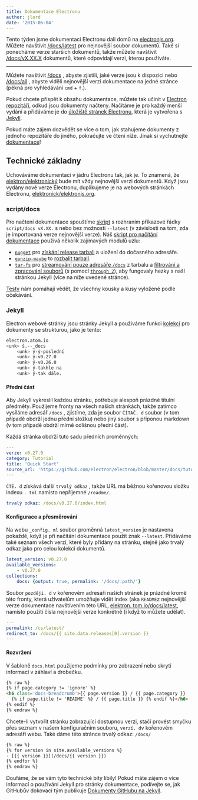 ```yaml
---
title: Dokumentace Electronu
author: jlord
date: '2015-06-04'
---
```


Tento týden jsme dokumentaci Electronu dali domů na [electronjs.org](https://electronjs.org). Můžete navštívit [/docs/latest](https://electronjs.org/docs/latest) pro nejnovější soubor dokumentů. Také si ponecháme verze starších dokumentů, takže můžete navštívit [/docs/vX.XX.X](https://electronjs.org/docs/v0.26.0) dokumentů, které odpovídají verzi, kterou používáte.

---

Můžete navštívit [/docs](https://electronjs.org/docs) , abyste zjistili, jaké verze jsou k dispozici nebo [/docs/all](https://electronjs.org/docs/all) , abyste viděli nejnovější verzi dokumentace na jedné stránce (pěkná pro vyhledávání `cmd` + `f`.).

Pokud chcete přispět k obsahu dokumentace, můžete tak učinit v [Electron repozitáři](https://github.com/electron/electron/tree/master/docs), odkud jsou dokumenty načteny. Načítáme je pro každý menší vydání a přidáváme je do [úložiště stránek Electronu](http://github.com/electron/electronjs.org), která je vytvořena s [Jekyll](http://jekyllrb.com).

Pokud máte zájem dozvědět se více o tom, jak stahujeme dokumenty z jednoho repozitáře do jiného, pokračujte ve čtení níže. Jinak si vychutnejte [dokumentace](https://electronjs.org/latest)!

## Technické základny

Uchováváme dokumentaci v jádru Electronu tak, jak je. To znamená, že [elektron/elektronický](http://github.com/electron/electron) bude mít vždy nejnovější verzi dokumentů. Když jsou vydány nové verze Electronu, duplikujeme je na webových stránkách Electronu, [elektronick/elektronjs.org](http://github.com/electron/electronjs.org).

### script/docs

Pro načtení dokumentace spouštíme [skript](https://github.com/electron/electronjs.org/blob/0205b5ab26c96a95121bc564c5824f92108677e0/script/docs) s rozhraním příkazové řádky `script/docs vX.XX.` s nebo bez možnosti `--latest` (v závislosti na tom, zda je importovaná verze nejnovější verze). Náš [skript pro načítání dokumentace](https://github.com/electron/electronjs.org/blob/0205b5ab26c96a95121bc564c5824f92108677e0/lib/fetch-docs.js) používá několik zajímavých modulů uzlu:

- [`nugget`](http://npmjs.com/nugget) pro [získání release tarball](https://github.com/electron/electronjs.org/blob/0205b5ab26c96a95121bc564c5824f92108677e0/lib/fetch-docs.js#L40-L43) a uložení do dočasného adresáře.
- [`gunzip-maybe`](http://npmsjs.com/gunzip-maybe) to [rozbalit tarball](https://github.com/electron/electronjs.org/blob/0205b5ab26c96a95121bc564c5824f92108677e0/lib/fetch-docs.js#L95).
- [`tar-fs`](http://npmjs.com/tar-fs) pro [streamování pouze adresáře `/docs`](https://github.com/electron/electronjs.org/blob/0205b5ab26c96a95121bc564c5824f92108677e0/lib/fetch-docs.js#L63-L65) z tarbalu a [filtrování a zpracování souborů](https://github.com/electron/electronjs.org/blob/0205b5ab26c96a95121bc564c5824f92108677e0/lib/fetch-docs.js#L68-L78) (s pomocí [`through 2`](http://npmjs.com/through2)), aby fungovaly hezky s naší stránkou Jekyll (více na níže uvedené stránce).

[Testy](https://github.com/electron/electronjs.org/tree/gh-pages/spec) nám pomáhají vědět, že všechny kousky a kusy vyložené podle očekávání.

### Jekyll

Electron webové stránky jsou stránky Jekyll a používáme funkci [kolekcí](http://jekyllrb.com/docs/collections/) pro dokumenty se strukturou, jako je tento:

```bash
electron.atom.io
<unk> š.--_docs
    <unk> ý-ý-poslední
    <unk> ý-v0.27.0
    <unk> ý-v0.26.0
    <unk> ý-takhle na
    <unk> ý-tak dále.
```

#### Přední část

Aby Jekyll vykreslil každou stránku, potřebuje alespoň prázdné titulní předměty. Použijeme fronty na všech našich stránkách, takže zatímco vysíláme adresář `/docs` , zjistíme, zda je soubor `ČÍTAČ. d` soubor (v tom případě obdrží jednu přední složku) nebo jiný soubor s příponou markdown (v tom případě obdrží mírně odlišnou přední část).

Každá stránka obdrží tuto sadu předních proměnných:

```yaml
---
verze: v0.27.0
category: Tutorial
title: 'Quick Start'
source_url: 'https://github.com/electron/electron/blob/master/docs/tutorial/quick-start.md'
---
```

`ČTĚ. d` získává další `trvalý odkaz` , takže URL má běžnou kořenovou složku indexu `. tml` namísto nepříjemné `/readme/`.

```yaml
trvalý odkaz: /docs/v0.27.0/index.html
```

#### Konfigurace a přesměrování

Na webu `_config. ml` soubor proměnná `latest_version` je nastavena pokaždé, když je při načítání dokumentace použit znak `--latest`. Přidáváme také seznam všech verzí, které byly přidány na stránku, stejně jako trvalý odkaz jako pro celou kolekci dokumentů.

```yaml
latest_version: v0.27.0
available_versions:
    - v0.27.0
collections:
    docs: {output: true, permalink: '/docs/:path/'}
```

Soubor `později. d` v kořenovém adresáři našich stránek je prázdné kromě této fronty, která uživatelům umožňuje vidět index (aka `README`z nejnovější verze dokumentace navštívením této URL, [elektron. tom.io/docs/latest](https://electronjs.org/docs/latest), namísto použití čísla nejnovější verze konkrétně (i když to můžete udělat).

```yaml
---
permalink: /cs/latest/
redirect_to: /docs/{{ site.data.releases[0].version }}
---
```

#### Rozvržení

V šabloně `docs.html` použijeme podmínky pro zobrazení nebo skrytí informací v záhlaví a drobečku.

```html
{% raw %}
{% if page.category != 'ignore' %}
<h6 class='docs-breadcrumb'>{{ page.version }} / {{ page.category }}
  {% if page.title != 'README' %} / {{ page.title }} {% endif %}</h6>
{% endif %}
{% endraw %}
```

Chcete-li vytvořit stránku zobrazující dostupnou verzi, stačí provést smyčku přes seznam v našem konfiguračním souboru, `verzí. d`v kořenovém adresáři webu. Také dáme této stránce trvalý odkaz: `/docs/`

```html
{% raw %}
{% for version in site.available_versions %}
- [{{ version }}](/docs/{{ version }})
{% endfor %}
{% endraw %}
```

Doufáme, že se vám tyto technické bity líbily! Pokud máte zájem o více informací o používání Jekyll pro stránky dokumentace, podívejte se, jak GitHubův dokovací tým publikuje [Dokumenty GitHubu na Jekyll](https://github.com/blog/1939-how-github-uses-github-to-document-github).

